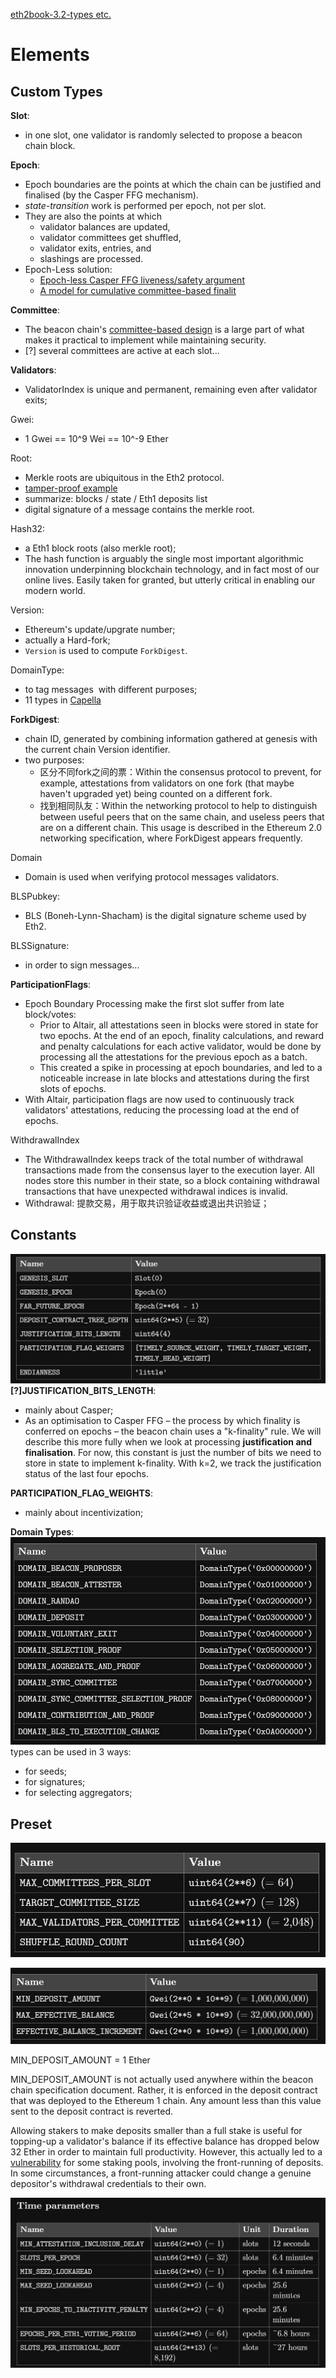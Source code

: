 [eth2book-3.2-types etc.](https://eth2book.info/capella/part3/config/)

# Elements
## Custom Types
**Slot**:
- in one slot, one validator is randomly selected to propose a beacon chain block.

**Epoch**:
- Epoch boundaries are the points at which the chain can be justified and finalised (by the Casper FFG mechanism).
- *state-transition* work is performed per epoch, not per slot.
- They are also the points at which 
    - validator balances are updated, 
    - validator committees get shuffled,
    - validator exits, entries, and 
    - slashings are processed.
- Epoch-Less solution:
    - [Epoch-less Casper FFG liveness/safety argument](https://ethresear.ch/t/epoch-less-casper-ffg-liveness-safety-argument/2702?u=benjaminion)
    - [A model for cumulative committee-based finalit](https://ethresear.ch/t/a-model-for-cumulative-committee-based-finality/10259?u=benjaminion)

**Committee**:
- The beacon chain's [committee-based design](https://eth2book.info/capella/part2/building_blocks/committees/) is a large part of what makes it practical to implement while maintaining security.
- [?] several committees are active at each slot...

**Validators**:
- ValidatorIndex is unique and permanent, remaining even after validator exits;

Gwei:
- 1 Gwei == 10^9 Wei == 10^-9 Ether

Root:
- Merkle roots are ubiquitous in the Eth2 protocol.
- [tamper-proof example](https://en.wikipedia.org/wiki/Accumulator_%28cryptography%29)
- summarize: blocks / state / Eth1 deposits list 
- digital signature of a message contains the merkle root.

Hash32:
- a Eth1 block roots (also merkle root);
- The hash function is arguably the single most important algorithmic innovation underpinning blockchain technology, and in fact most of our online lives. Easily taken for granted, but utterly critical in enabling our modern world.

Version:
- Ethereum's update/upgrate number;
- actually a Hard-fork;
- `Version` is used to compute `ForkDigest`.

DomainType:
- to tag messages  with different purposes;
- 11 types in [Capella](https://eth2book.info/capella/part3/config/constants/#domain-types)

**ForkDigest**:
- chain ID, generated by combining information gathered at genesis with the current chain Version identifier.
- two purposes:
    - 区分不同fork之间的票：Within the consensus protocol to prevent, for example, attestations from validators on one fork (that maybe haven't upgraded yet) being counted on a different fork.
    - 找到相同队友：Within the networking protocol to help to distinguish between useful peers that on the same chain, and useless peers that are on a different chain. This usage is described in the Ethereum 2.0 networking specification, where ForkDigest appears frequently.

Domain
- Domain is used when verifying protocol messages validators. 

BLSPubkey:
- BLS (Boneh-Lynn-Shacham) is the digital signature scheme used by Eth2.

BLSSignature:
- in order to sign messages...

**ParticipationFlags**:
- Epoch Boundary Processing make the first slot suffer from late block/votes:
    - Prior to Altair, all attestations seen in blocks were stored in state for two epochs. At the end of an epoch, finality calculations, and reward and penalty calculations for each active validator, would be done by processing all the attestations for the previous epoch as a batch.
    - This created a spike in processing at epoch boundaries, and led to a noticeable increase in late blocks and attestations during the first slots of epochs.
- With Altair, participation flags are now used to continuously track validators' attestations, reducing the processing load at the end of epochs.

WithdrawalIndex
- The WithdrawalIndex keeps track of the total number of withdrawal transactions made from the consensus layer to the execution layer. All nodes store this number in their state, so a block containing withdrawal transactions that have unexpected withdrawal indices is invalid.
- Withdrawal: 提款交易，用于取共识验证收益或退出共识验证；
## Constants
![Misc](image.png)
**[?]JUSTIFICATION_BITS_LENGTH**:
- mainly about Casper;
- As an optimisation to Casper FFG – the process by which finality is conferred on epochs – the beacon chain uses a "k-finality" rule. We will describe this more fully when we look at processing **justification and finalisation**. For now, this constant is just the number of bits we need to store in state to implement k-finality. With k=2, we track the justification status of the last four epochs.

**PARTICIPATION_FLAG_WEIGHTS**:
- mainly about incentivization;

**Domain Types**:
![domain types](image-1.png)
types can be used in 3 ways:
- for seeds;
- for signatures;
- for selecting aggregators;

## Preset
![Misc](image-2.png)

![Gwei](image-3.png)

MIN_DEPOSIT_AMOUNT = 1 Ether

MIN_DEPOSIT_AMOUNT is not actually used anywhere within the beacon chain specification document. Rather, it is enforced in the deposit contract that was deployed to the Ethereum 1 chain. Any amount less than this value sent to the deposit contract is reverted.

Allowing stakers to make deposits smaller than a full stake is useful for topping-up a validator's balance if its effective balance has dropped below 32 Ether in order to maintain full productivity. However, this actually led to a [vulnerability](https://medium.com/immunefi/rocketpool-lido-frontrunning-bug-fix-postmortem-e701f26d7971) for some staking pools, involving the front-running of deposits. In some circumstances, a front-running attacker could change a genuine depositor's withdrawal credentials to their own.


![Time](image-4.png)
# 